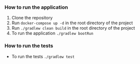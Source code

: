 ### How to run the application
1. Clone the repository
2. Run `docker-compose up -d` in the root directory of the project
3. Run `./gradlew clean build` in the root directory of the project
4. To run the application `./gradlew bootRun`

### How to run the tests
- To run the tests `./gradlew test`